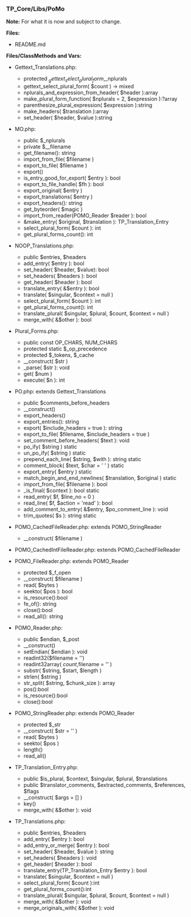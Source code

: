 ### TP_Core/Libs/PoMo

**Note:** For what it is now and subject to change. 

**Files:** 
- README.md

**Files/ClassMethods and Vars:**  
- Gettext_Translations.php: 	
	* protected $_gettext_select_plural_form,$_nplurals 
	* gettext_select_plural_form( $count ) -> mixed 
	* nplurals_and_expression_from_header( $header ):array 
	* make_plural_form_function( $nplurals = 2, $expression ):?array 
	* parenthesize_plural_expression( $expression ):string 
	* make_headers( $translation ):array 
	* set_header( $header, $value ):string 

- MO.php: 	
	* public $_nplurals 
	* private $__filename 
	* get_filename(): string 
	* import_from_file( $filename ) 
	* export_to_file( $filename ) 
	* export() 
	* is_entry_good_for_export( $entry ): bool 
	* export_to_file_handle( $fh ): bool 
	* export_original( $entry ) 
	* export_translations( $entry ) 
	* export_headers(): string 
	* get_byteorder( $magic ) 
	* import_from_reader(POMO_Reader $reader ): bool 
	* &make_entry( $original, $translation ): TP_Translation_Entry 
	* select_plural_form( $count ): int 
	* get_plural_forms_count(): int 

- NOOP_Translations.php: 	
	* public $entries, $headers 
	* add_entry( $entry ): bool 
	* set_header( $header, $value): bool 
	* set_headers( $headers ): bool 
	* get_header( $header ): bool 
	* translate_entry( &$entry ): bool 
	* translate( $singular, $context = null ) 
	* select_plural_form( $count ): int 
	* get_plural_forms_count(): int 
	* translate_plural( $singular, $plural, $count, $context = null ) 
	* merge_with( &$other ): bool 

- Plural_Forms.php: 	
	* public const OP_CHARS, NUM_CHARS 
	* protected static $_op_precedence 
	* protected $_tokens, $_cache 
	* __construct( $str ) 
	* _parse( $str ): void 
	* get( $num ) 
	* execute( $n ): int 

- PO.php: extends Gettext_Translations	
	* public $comments_before_headers 
	* __construct() 
	* export_headers() 
	* export_entries(): string 
	* export( $include_headers = true ): string 
	* export_to_file( $filename, $include_headers = true ) 
	* set_comment_before_headers( $text ): void 
	* po_ify( $string ) static 
	* un_po_ify( $string ) static 
	* prepend_each_line( $string, $with ): string static 
	* comment_block( $text, $char = ' ' ) static 
	* export_entry( $entry ) static 
	* match_begin_and_end_newlines( $translation, $original ) static 
	* import_from_file( $filename ): bool
	* _is_final( $context ): bool static 
	* read_entry( $f, $line_no = 0 ) 
	* read_line( $f, $action = 'read' ): bool
	* add_comment_to_entry( &$entry, $po_comment_line ): void
	* trim_quotes( $s ): string static 

- POMO_CachedFileReader.php: extends POMO_StringReader 	
	* __construct( $filename ) 

- POMO_CachedIntFileReader.php:  extends POMO_CachedFileReader 	

- POMO_FileReader.php: extends POMO_Reader 	
	* protected $_f_open 
	* __construct( $filename ) 
	* read( $bytes ) 
	* seekto( $pos ): bool 
	* is_resource():bool 
	* fe_of(): string 
	* close():bool 
	* read_all(): string 

- POMO_Reader.php: 	
	* public $endian, $_post 
	* __construct() 
	* setEndian( $endian ): void 
	* readint32($filename = '') 
	* readint32array( $count,$filename = '' ) 
	* substr( $string, $start, $length ) 
	* strlen( $string ) 
	* str_split( $string, $chunk_size ): array 
	* pos():bool 
	* is_resource():bool 
	* close():bool 

- POMO_StringReader.php: extends POMO_Reader 	
	* protected $_str 
	* __construct( $str = '' ) 
	* read( $bytes ) 
	* seekto( $pos ) 
	* length() 
	* read_all() 

- TP_Translation_Entry.php: 	
	* public $is_plural, $context, $singular, $plural, $translations 
	* public $translator_comments, $extracted_comments, $references, $flags 
	* __construct( $args = [] ) 
	* key() 
	* merge_with( &$other ): void 

- TP_Translations.php: 	
	* public $entries, $headers 
	* add_entry( $entry ): bool 
	* add_entry_or_merge( $entry ): bool 
	* set_header( $header, $value ): string 
	* set_headers( $headers ): void 
	* get_header( $header ): bool 
	* translate_entry(TP_Translation_Entry $entry ): bool 
	* translate( $singular, $context = null ) 
	* select_plural_form( $count ):int 
	* get_plural_forms_count():int 
	* translate_plural( $singular, $plural, $count, $context = null ) 
	* merge_with( &$other ): void 
	* merge_originals_with( &$other ): void 
